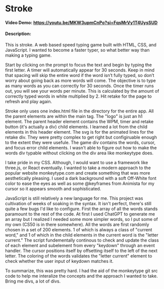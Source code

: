 # Stroke
#### Video Demo: https://youtu.be/MKW3upmCnPo?si=FqsMrVy1T4UysSUD
#### Description:

This is stroke. A web based speed typing game built with HTML, CSS, and JavaScript. I wanted to become a faster typer, so what better way than making a typing game.  

Start by clicking on the prompt to focus the text and begin by typing the first letter. A timer will automatically appear for 30 seconds. Keep in mind that spacing will skip the entire word if the word isn’t fully typed, so don’t worry about going back as more words will come. The objective is to type as many words as you can correctly for 30 seconds. Once the timer runs out, you will see your words per minute. This is calculated by the amount of correctly typed words in white multiplied by 2. Hit retake for the page to refresh and play again.

Stroke only uses one index.html file in the directory for the entire app. All the parent elements are within the main tag. The "logo" is just an h1 element. The parent header element contains the WPM, timer and retake button (it's actually a div) child elements. I learned a lot from the child elements in this header element. The svg is for the animated lines for the retake div. They were pretty complex to get right but configiruable enough to the extent they were usefule. The game div contains the words, cursor, and focus error child elements. I wasn't able to figure out how to make the words div typable without clicking on the div area like monkeytype does.

I take pride in my CSS. Although, I would want to use a framework like three.js, or React eventually. I wanted to take a modern approach to the popular website monkeytype.com and create something that was more aesthetically pleasing. I used a dark background with a soft Off-White font color to ease the eyes as well as some @keyframes from Animista for my cursor so it appears smooth and sophisticated. 

JavaScript is still relatively a new language for me. This project was cultivation of weeks of soaking in the syntax. It isn't perfect, there's still quite a few bugs I'd like to configure. First the array of all the words stands paramount to the rest of the code. At first I used ChatGPT to generate me an array but I realized I needed some more simpler words, so I put some of my own (CS50 is in there somewhere). All the words are first randomly chosen in a set of 200 elements. 1 of which is always a class of "current word," and 1 of which in the child elements in the current word is the "letter current." The script fundementally continous to check and update the class of each element and subelement from every "keydown" through an event handler. The cursor positions itself by offsetting itself to the left of the next letter. The coloring of the words validates the "letter current" element to check whether the user input of keydown matches it. 

To summarize, this was pretty hard. I had the aid of the monkeytype git src code to help me interalize the concepts and the approach I wanted to take.  Bring me divs, a lot of divs.